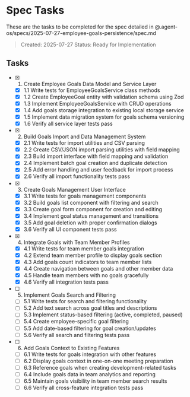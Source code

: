 # Spec Tasks

These are the tasks to be completed for the spec detailed in @.agent-os/specs/2025-07-27-employee-goals-persistence/spec.md

> Created: 2025-07-27
> Status: Ready for Implementation

## Tasks

- [x] 1. Create Employee Goals Data Model and Service Layer
  - [x] 1.1 Write tests for EmployeeGoalsService class methods
  - [x] 1.2 Create EmployeeGoal entity with validation schema using Zod
  - [x] 1.3 Implement EmployeeGoalsService with CRUD operations
  - [x] 1.4 Add goals storage integration to existing local storage service
  - [x] 1.5 Implement data migration system for goals schema versioning
  - [x] 1.6 Verify all service layer tests pass

- [x] 2. Build Goals Import and Data Management System
  - [x] 2.1 Write tests for import utilities and CSV parsing
  - [x] 2.2 Create CSV/JSON import parsing utilities with field mapping
  - [x] 2.3 Build import interface with field mapping and validation
  - [x] 2.4 Implement batch goal creation and duplicate detection
  - [x] 2.5 Add error handling and user feedback for import process
  - [x] 2.6 Verify all import functionality tests pass

- [x] 3. Create Goals Management User Interface
  - [x] 3.1 Write tests for goals management components
  - [x] 3.2 Build goals list component with filtering and search
  - [x] 3.3 Create goal form component for creation and editing
  - [x] 3.4 Implement goal status management and transitions
  - [x] 3.5 Add goal deletion with proper confirmation dialogs
  - [x] 3.6 Verify all UI component tests pass

- [x] 4. Integrate Goals with Team Member Profiles
  - [x] 4.1 Write tests for team member goals integration
  - [x] 4.2 Extend team member profile to display goals section
  - [x] 4.3 Add goals count indicators to team member lists
  - [x] 4.4 Create navigation between goals and other member data
  - [x] 4.5 Handle team members with no goals gracefully
  - [x] 4.6 Verify all integration tests pass

- [ ] 5. Implement Goals Search and Filtering
  - [ ] 5.1 Write tests for search and filtering functionality
  - [ ] 5.2 Add text search across goal titles and descriptions
  - [ ] 5.3 Implement status-based filtering (active, completed, paused)
  - [ ] 5.4 Create employee-specific goal filtering
  - [ ] 5.5 Add date-based filtering for goal creation/updates
  - [ ] 5.6 Verify all search and filtering tests pass

- [ ] 6. Add Goals Context to Existing Features
  - [ ] 6.1 Write tests for goals integration with other features
  - [ ] 6.2 Display goals context in one-on-one meeting preparation
  - [ ] 6.3 Reference goals when creating development-related tasks
  - [ ] 6.4 Include goals data in team analytics and reporting
  - [ ] 6.5 Maintain goals visibility in team member search results
  - [ ] 6.6 Verify all cross-feature integration tests pass